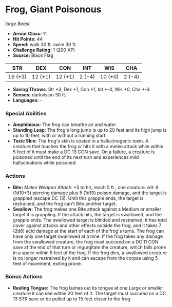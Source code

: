 # Frog, Giant Poisonous

*large* *Beast*

- **Armor Class:** 11
- **Hit Points:** 44 
- **Speed:** walk 30 ft. swim 30 ft.
- **Challenge Rating:** 1 (200 XP)
- **Source:** Black Flag

| STR | DEX | CON | INT | WIS | CHA |
| --- | --- | --- | --- | --- | --- |
| 16 (+3) | 12 (+1) | 12 (+1) | 2 (-4) | 10 (+0) | 2 (-4) |

- **Saving Throws**: Str +3, Dex +1, Con +1, Int +-4, Wis +0, Cha +-4
- **Senses:** darkvision 30 ft.
- **Languages:** -

### Special Abilities

- **Amphibious:** The frog can breathe air and water.
- **Standing Leap:** The frog's long jump is up to 20 feet and its high jump is up to 10 feet, with or without a running start.
- **Toxic Skin:** The frog's skin is coated in a hallucinogenic toxin. A creature that touches the frog or hits it with a melee attack while within 5 feet of it must make a DC 13 CON save. On a failure, a creature is poisoned until the end of its next turn and experiences mild hallucinations while poisoned.

### Actions

- **Bite:** _Melee Weapon Attack:_ +5 to hit, reach 5 ft., one creature. _Hit:_ 8 (1d10+3) piercing damage plus 5 (1d10) poison damage, and the target is grappled (escape DC 13). Until this grapple ends, the target is restrained, and the frog can't Bite another target.
- **Swallow:** The frog makes one Bite attack against a Medium or smaller target it is grappling. If the attack hits, the target is swallowed, and the grapple ends. The swallowed target is blinded and restrained, it has total cover against attacks and other effects outside the frog, and it takes 7 (2d6) acid damage at the start of each of the frog's turns. The frog can have only one target swallowed at a time. If the frog takes any damage from the swallowed creature, the frog must succeed on a DC 11 CON save at the end of that turn or regurgitate the creature, which falls prone in a space within 5 feet of the frog. If the frog dies, a swallowed creature is no longer restrained by it and can escape from the corpse using 5 feet of movement, exiting prone.

### Bonus Actions

- **Reeling Tongue:** The frog lashes out its tongue at one Large or smaller creature it can see within 20 feet of it. The target must succeed on a DC 13 STR save or be pulled up to 15 feet closer to the frog.
